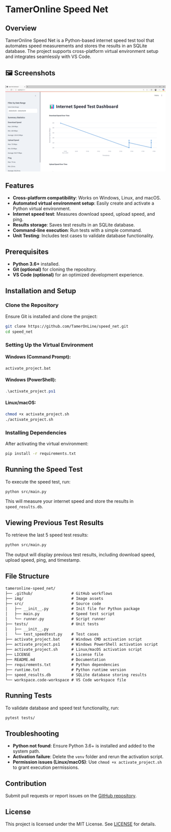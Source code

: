 # TamerOnline Speed Net

## Overview
TamerOnline Speed Net is a Python-based internet speed test tool that automates speed measurements and stores the results in an SQLite database. The project supports cross-platform virtual environment setup and integrates seamlessly with VS Code.

## 🖼 Screenshots
![web Streamlit](img/screenshot01.png)


## Features
- **Cross-platform compatibility**: Works on Windows, Linux, and macOS.
- **Automated virtual environment setup**: Easily create and activate a Python virtual environment.
- **Internet speed test**: Measures download speed, upload speed, and ping.
- **Results storage**: Saves test results in an SQLite database.
- **Command-line execution**: Run tests with a simple command.
- **Unit Testing**: Includes test cases to validate database functionality.

## Prerequisites
- **Python 3.6+** installed.
- **Git (optional)** for cloning the repository.
- **VS Code (optional)** for an optimized development experience.

## Installation and Setup

### Clone the Repository
Ensure Git is installed and clone the project:
```bash
git clone https://github.com/TamerOnLine/speed_net.git
cd speed_net
```

### Setting Up the Virtual Environment
#### Windows (Command Prompt):
```cmd
activate_project.bat
```
#### Windows (PowerShell):
```powershell
.\activate_project.ps1
```
#### Linux/macOS:
```bash
chmod +x activate_project.sh
./activate_project.sh
```

### Installing Dependencies
After activating the virtual environment:
```bash
pip install -r requirements.txt
```

## Running the Speed Test
To execute the speed test, run:
```bash
python src/main.py
```
This will measure your internet speed and store the results in `speed_results.db`.

## Viewing Previous Test Results
To retrieve the last 5 speed test results:
```bash
python src/main.py
```
The output will display previous test results, including download speed, upload speed, ping, and timestamp.

## File Structure
```
tameronline-speed_net/
├── .github/                 # GitHub workflows
├── img/                     # Image assets
├── src/                     # Source code
│   ├── __init__.py          # Init file for Python package
│   ├── main.py              # Speed test script
│   └── runner.py            # Script runner
├── tests/                   # Unit tests
│   ├── __init__.py
│   └── test_speedtest.py    # Test cases
├── activate_project.bat     # Windows CMD activation script
├── activate_project.ps1     # Windows PowerShell activation script
├── activate_project.sh      # Linux/macOS activation script
├── LICENSE                  # License file
├── README.md                # Documentation
├── requirements.txt         # Python dependencies
├── runtime.txt              # Python runtime version
├── speed_results.db         # SQLite database storing results
└── workspace.code-workspace # VS Code workspace file
```

## Running Tests
To validate database and speed test functionality, run:
```bash
pytest tests/
```

## Troubleshooting
- **Python not found**: Ensure Python 3.6+ is installed and added to the system path.
- **Activation failure**: Delete the `venv` folder and rerun the activation script.
- **Permission issues (Linux/macOS)**: Use `chmod +x activate_project.sh` to grant execution permissions.

## Contribution
Submit pull requests or report issues on the [GitHub repository](https://github.com/TamerOnLine/speed_net).

## License
This project is licensed under the MIT License. See [LICENSE](LICENSE) for details.

